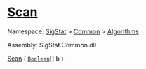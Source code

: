 # [Scan](./HSCPThinningStep-100664156.md)

Namespace: [SigStat]() > [Common](./../../README.md) > [Algorithms](./../README.md)

Assembly: SigStat.Common.dll

[Scan](./HSCPThinningStep-100664156.md) ( [`Boolean`](https://docs.microsoft.com/en-us/dotnet/api/System.Boolean)[] b )
